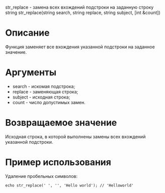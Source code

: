 str_replace - замена всех вхождений подстроки на заданную строку
    string str_replace(string search, string replace, string subject, [int &count])

Описание
========

Функция заменяет все вхождения указанной подстроки на заданное значение.

Аргументы
=========

* search - искомая подстрока;
* replace - заменяющая строка;
* subject - исходная строка;
* count - число допустимых замен.

Возвращаемое значение
=====================

Исходная строка, в которой выполнены замены всех вхождений указанной подстроки.

Пример использования
====================

Удаление пробельных символов:

    echo str_replace(' ', '', 'Hello world'); // 'Helloworld'
